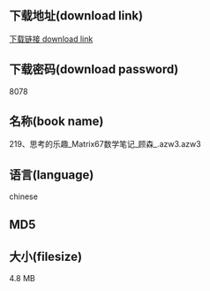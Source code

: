 ## 下载地址(download link)
[下载链接 download link](https://voluble-croquembouche-d321dc.netlify.app/?s=219%E3%80%81%E6%80%9D%E8%80%83%E7%9A%84%E4%B9%90%E8%B6%A3_Matrix67%E6%95%B0%E5%AD%A6%E7%AC%94%E8%AE%B0_%E9%A1%BE%E6%A3%AE_.azw3)

## 下载密码(download password)
8078

## 名称(book name)
219、思考的乐趣_Matrix67数学笔记_顾森_.azw3.azw3

## 语言(language)
chinese

## MD5


## 大小(filesize)
4.8 MB
